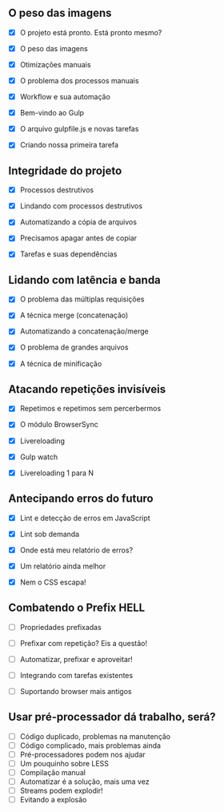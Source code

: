 ## O peso das imagens

- [x] O projeto está pronto. Está pronto mesmo?
- [x] O peso das imagens
- [x] Otimizações manuais
- [x] O problema dos processos manuais
- [x] Workflow e sua automação
- [x] Bem-vindo ao Gulp
- [x] O arquivo gulpfile.js e novas tarefas
- [x] Criando nossa primeira tarefa


## Integridade do projeto

- [x] Processos destrutivos
- [x] Lindando com processos destrutivos
- [x] Automatizando a cópia de arquivos
- [x] Precisamos apagar antes de copiar
- [x] Tarefas e suas dependências


## Lidando com latência e banda

- [x] O problema das múltiplas requisições
- [x] A técnica merge (concatenação)
- [x] Automatizando a concatenação/merge
- [x] O problema de grandes arquivos
- [x] A técnica de minificação


## Atacando repetições invisíveis

- [x] Repetimos e repetimos sem percerbermos
- [x] O módulo BrowserSync
- [x] Livereloading
- [x] Gulp watch
- [x] Livereloading 1 para N


## Antecipando erros do futuro

- [x] Lint e detecção de erros em JavaScript
- [x] Lint sob demanda
- [x] Onde está meu relatório de erros?
- [x] Um relatório ainda melhor
- [x] Nem o CSS escapa!


## Combatendo o Prefix HELL

- [ ] Propriedades prefixadas
- [ ] Prefixar com repetição? Eis a questão!
- [ ] Automatizar, prefixar e aproveitar!
- [ ] Integrando com tarefas existentes
- [ ] Suportando browser mais antigos


## Usar pré-processador dá trabalho, será?

- [ ] Código duplicado, problemas na manutenção
- [ ] Código complicado, mais problemas ainda
- [ ] Pré-processadores podem nos ajudar
- [ ] Um pouquinho sobre LESS
- [ ] Compilação manual
- [ ] Automatizar é a solução, mais uma vez
- [ ] Streams podem explodir!
- [ ] Evitando a explosão